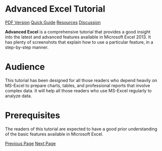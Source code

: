 # Advanced Excel Tutorial
[PDF Version](../advanced_excel/advanced_excel_pdf_version.md)
[Quick Guide](../advanced_excel/advanced_excel_quick_guide.md)
[Resources](../advanced_excel/advanced_excel_useful_resources.md)
[Discussion](../advanced_excel/advanced_excel_discussion.md)

**Advanced Excel** is a comprehensive tutorial that provides a good insight into the latest and advanced features available in Microsoft Excel 2013. It has plenty of screenshots that explain how to use a particular feature, in a step-by-step manner.

# Audience
This tutorial has been designed for all those readers who depend heavily on MS-Excel to prepare charts, tables, and professional reports that involve complex data. It will help all those readers who use MS-Excel regularly to analyze data.

# Prerequisites
The readers of this tutorial are expected to have a good prior understanding of the basic features available in Microsoft Excel.


[Previous Page](../advanced_excel/index.md) [Next Page](../advanced_excel/advanced_excel_chart_recommendations.md) 
